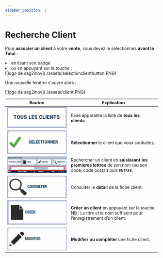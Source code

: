 ```yaml
---
sidebar_position: 1
---
```


# Recherche Client

Pour **associer un client** à votre **vente**, vous devez le sélectionnez **avant le Total** :

<li> en lisant son badge </li>


<li> ou en appuyant sur la touche : </li>

<div className="contenaireImg">
    ![logo de seg2inov](./assets/selectionclientbutton.PNG)
    </div>

Une nouvelle fenêtre s'ouvre alors : 

<div className="contenaireImg">
    ![logo de seg2inov](./assets/client.PNG)
    </div>

| Bouton       | Explication |
|:-----------:|----|
| ![illustration aspect test](./assets/allclient.PNG)     | Faire apparaitre la liste de **tous les clients**. |
| ![illustration aspect test](./assets/selection.PNG)     | **Sélectionner** le client que vous souhaitez. |
| ![illustration aspect test](./assets/rechercher.PNG)     | Rechercher un client en **saisissant les premières lettres** de son nom (ou son code, code postal) puis ```ENTREE```. |
| ![illustration aspect test](./assets/consulter.PNG)     | Consulter le **détail** de la fiche client. |
| ![illustration aspect test](./assets/creer.PNG)     | **Créer un client** en appuyant sur la touche. NB : Le titre et le nom suffisent pour l’enregistrement d’un client. |
| ![illustration aspect test](./assets/modifie.PNG)     | **Modifier ou compléter** une fiche client. |